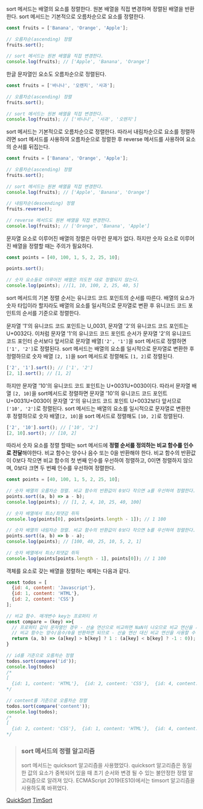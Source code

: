 sort 메서드는 배열의 요소를 정렬한다. 원본 배열을 직접 변경하며 정렬된 배열을 반환한다.
sort 메서드는 기본적으로 오름차순으로 요소를 정렬한다.

```javascript
const fruits = ['Banana', 'Orange', 'Apple'];  
  
// 오름차순(ascending) 정렬  
fruits.sort(); 
  
// sort 메서드는 원본 배열을 직접 변경한다.  
console.log(fruits); // ['Apple', 'Banana', 'Orange']
```

한글 문자열인 요소도 오름차순으로 정렬된다.

```javascript
const fruits = ['바나나', '오렌지', '사과'];  
  
// 오름차순(ascending) 정렬  
fruits.sort(); 
  
// sort 메서드는 원본 배열을 직접 변경한다.  
console.log(fruits); // ['바나나', '사과', '오렌지']
```

sort 메서드는 기본적으로 오름차순으로 정렬한다. 따라서 내림차순으로 요소를 정렬하려면 sort 메서드를 사용하여 오름차순으로 정렬한 후 reverse 메서드를 사용하여 요소의 순서를 뒤집는다.

```javascript
const fruits = ['Banana', 'Orange', 'Apple'];  
  
// 오름차순(ascending) 정렬  
fruits.sort();   
  
// sort 메서드는 원본 배열을 직접 변경한다.  
console.log(fruits); // ['Apple', 'Banana', 'Orange']  
  
// 내림차순(descending) 정렬  
fruits.reverse();  
  
// reverse 메서드도 원본 배열을 직접 변경한다.  
console.log(fruits); // ['Orange', 'Banana', 'Apple']
```

문자열 요소로 이루어진 배열의 정렬은 아무런 문제가 없다. 하지만 숫자 요소로 이루어진 배열을 정렬할 때는 주의가 필요하다.

```javascript
const points = [40, 100, 1, 5, 2, 25, 10];  
  
points.sort();  
  
// 숫자 요소들로 이루어진 배열은 의도한 대로 정렬되지 않는다.  
console.log(points); //[1, 10, 100, 2, 25, 40, 5]
```

sort 메서드의 기본 정렬 순서는 유니코드 코드 포인트의 순서를 따른다. 배열의 요소가 숫자 타입이라 할지라도 배열의 요소를 일시적으로 문자열로 변환 후 유니코드 코드 포인트의 순서를 기준으로 정렬한다.

문자열 '1'의 유니코드 코드 포인트는 U_0031, 문자열 '2'의 유니코드 코드 포인트는 U+0032다. 
이처럼 문자열 '1'의 유니코드 코드 포인트 순서가 문자열 '2'의 유니코드 코드 포인터 순서보다 앞서므로 문자열 배열`['2', '1']`을 sort 메서드로 정렬하면 `['1', '2']`로 정렬된다. sort 메서드는 배열의 요소를 일시적으로 문자열로 변환한 후 정렬하므로 숫자 배열 `[2, 1]`을 sort 메서드로 정렬해도 `[1, 2]`로 정렬된다.

```javascript 
['2', '1'].sort(); // ['1', '2']
[2, 1].sort(); // [1, 2]
```

하지만 문자열 '10'의 유니코드 코드 포인트는 U+0031U+0030이다. 따라서 문자열 배열 `[2, 10]`을 sort메서드로 정렬하면 문자열 '10'의 유니코드 코드 포인트 U+0031U+0030이 문자열 '2'의 유니코드 코드 포인트 U+0032보다 앞서므로 `['10', '2']`로 정렬된다. sort 메서드는 배열의 요소를 일시적으로 문자열로 변환한 후 정렬하므로 숫자 배열`[2, 10]`을 sort 메서드로 정렬해도 `[10, 2]`로 정렬된다.

```javascript
['2', '10'].sort(); // ['10', '2']  
[2, 10].sort(); // [10, 2]
```

따라서 숫자 요소를 정렬 할때는 sort 메서드에 **정렬 순서를 정의하는 비교 함수를 인수로 전달**해야한다. 비교 함수는 양수나 음수 또는 0을 반환해야 한다. 비교 함수의 반환값이 0보다 작으면 비교 함수의 첫 번째 인수를 우선하여 정렬하고, 0이면 정렬하지 않으며, 0보다 크면 두 번째 인수를 우선하여 정렬한다.

```javascript
const points = [40, 100, 1, 5, 2, 25, 10];  
  
// 숫자 배열의 오름차순 정렬. 비교 함수의 반환값이 0보다 작으면 a를 우선하여 정렬한다.  
points.sort((a, b) => a - b);  
console.log(points); // [1, 2, 4, 10, 25, 40, 100]  
  
// 숫자 배열에서 최소/최댓감 취득  
console.log(points[0], points[points.length - 1]); // 1 100  
  
// 숫자 배열의 내림차순 정렬. 비교 함수의 반환값이 0보다 작으면 b를 우선하여 정렬한다.  
points.sort((a, b) => b - a);  
console.log(points); // [100, 40, 25, 10, 5, 2, 1]  
  
// 숫자 배열에서 최소/최댓값 취득  
console.log(points[points.length - 1], points[0]); // 1 100
```

객체를 요소로 갖는 배열을 정렬하는 예제는 다음과 같다.

```javascript
const todos = [  
  {id: 4, content: 'Javascript'},  
  {id: 1, content: 'HTML'},  
  {id: 2, content: 'CSS'}  
];  
  
// 비교 함수. 매개변수 key는 프로퍼티 키  
const compare = (key) =>{  
  // 프로퍼티 값이 문자열인 경우 - 산술 연산으로 비교하면 NaN이 나오므로 비교 연산을 사용한다.  
  // 비교 함수는 양수/음수/0을 반환하면 되므로 - 산술 연산 대신 비교 연산을 사용할 수 있다.  
  return (a, b) => (a[key] > b[key] ? 1 : (a[key] < b[key] ? -1 : 0));  
}  
  
// id를 기준으로 오름차순 정렬  
todos.sort(compare('id'));  
console.log(todos)  
/*  
[  
  {id: 1, content: 'HTML'},  {id: 2, content: 'CSS'},  {id: 4, content: 'Javascript'}]  
*/  
  
// content를 기준으로 오름차순 정렬  
todos.sort(compare('content'));  
console.log(todos);  
/*  
[  
  {id: 2, content: 'CSS'},  {id: 1, content: 'HTML'},  {id: 4, content: 'Javascript'}]  
*/
```

> ### sort 메서드의 정렬 알고리즘
> sort 메서드는 quicksort 알고리즘을 사용했었다. quicksort 알고리즘은 동일한 값의 요소가 중복되어 있을 때 초기 순서와 변경 될 수 있는 불안정한 정렬 알고리즘으로 알려져 있다. ECMAScript 2019(ES10)에서는 timsort 알고리즘을 사용하도록 바뀌었다.

[QuickSort](https://ko.wikipedia.org/wiki/%ED%80%B5_%EC%A0%95%EB%A0%AC)
[TimSort](https://en.wikipedia.org/wiki/Timsort)